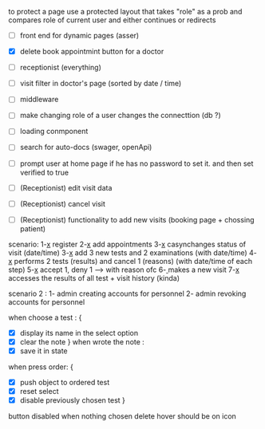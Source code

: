 to protect a page use a protected layout that takes "role" as a prob and compares role of current user and either continues or redirects 


  - [ ] front end for dynamic pages (asser)
  - [x] delete book appointmint button for a doctor 
  - [ ] receptionist (everything)
  - [ ] visit filter in doctor's page (sorted by date / time) 
  - [ ] middleware 
  - [ ] make changing role of a user changes the connecttion (db ?)
  - [ ] loading conmponent
  - [ ] search for auto-docs (swager, openApi)
  - [ ] prompt user at home page if he has no password to set it. and then set verified to true 
  - [ ] (Receptionist) edit visit data
  - [ ] (Receptionist) cancel visit
  - [ ] (Receptionist) functionality to add new visits (booking page + chossing patient)


  scenario: 
  1-[x](patient) register 
  2-[x](patient) add appointments 
  3-[x](doctor) casynchanges status of visit (date/time)
  3-[x](doctor) add 3 new tests and 2 examinations (with date/time)
  4-[x](tech) performs 2 tests (results) and cancel 1 (reasons) (with date/time of each step)
  5-[x](supervisor) accept 1, deny 1 --> with reason ofc
  6-[ ](registrar) makes a new visit 
  7-[x](doctor) accesses the results of all test + visit history (kinda)


scenario 2 : 
1- admin creating accounts for personnel 
2- admin revoking accounts for personnel 





when choose a test : {
- [x] display its name in the select option 
- [x] clear the note
}
when wrote the note : 
- [x] save it in state

when press order: {
  - [x] push object to ordered test
  - [x] reset select
  - [x] disable previously chosen test
}

button disabled when nothing chosen 
delete hover should be on icon 
